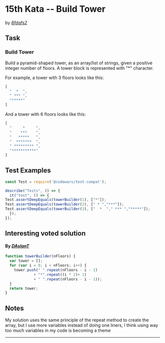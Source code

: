 # 15th Kata -- Build Tower



by *[8fdafs2](https://www.codewars.com/users/8fdafs2)*


## Task 

### Build Tower
Build a pyramid-shaped tower, as an array/list of strings, given a positive integer number of floors. A tower block is represented with "*" character.

For example, a tower with 3 floors looks like this:

```js
[
  "  *  ",
  " *** ", 
  "*****"
]
```

And a tower with 6 floors looks like this:
```js
[
  "     *     ", 
  "    ***    ", 
  "   *****   ", 
  "  *******  ", 
  " ********* ", 
  "***********"
]
```




## Test Examples

```js
const Test = require('@codewars/test-compat');

describe("Tests", () => {
  it("test", () => {
Test.assertDeepEquals(towerBuilder(1), ["*"]);
Test.assertDeepEquals(towerBuilder(2), [" * ","***"]);
Test.assertDeepEquals(towerBuilder(3), ["  *  "," *** ","*****"]);
  });
});
```

## Interesting voted solution

#### By *[DAslanT](https://www.codewars.com/users/DAslanT)*

```js
function towerBuilder(nFloors) {
  var tower = [];
  for (var i = 0; i < nFloors; i++) {
    tower.push(" ".repeat(nFloors - i - 1)
             + "*".repeat((i * 2)+ 1)
             + " ".repeat(nFloors - i - 1));
  }
  return tower;
}

```

## Notes


My solution uses the same principle of the repeat method to create the array, but I use more variables instead of doing one liners, I think using way too much variables in my code is becoming a theme




---